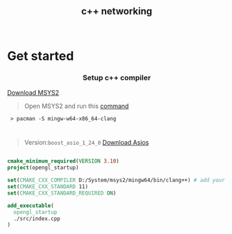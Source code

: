 <h2 align='center'> c++ networking </h2>


<br>

# Get started

<h3 align='center'>Setup c++ compiler</h3>

 <a href='https://www.msys2.org/'>Download MSYS2 </a>
 > Open MSYS2 and run this <a href = 'https://packages.msys2.org/package/mingw-w64-x86_64-clang'>command</a>
 ```command
  > pacman -S mingw-w64-x86_64-clang
 ```

#  

> Version:`boost_asio_1_24_0`
<a align='center' href='https://think-async.com/Asio/Download.html'>Download Asios</a>

```CMAKE

cmake_minimum_required(VERSION 3.10)
project(opengl_startup)

set(CMAKE_CXX_COMPILER D:/System/msys2/mingw64/bin/clang++) # add your compiler path
set(CMAKE_CXX_STANDARD 11)
set(CMAKE_CXX_STANDARD_REQUIRED ON)

add_executable(
  opengl_startup
  ./src/index.cpp
)

```

#
